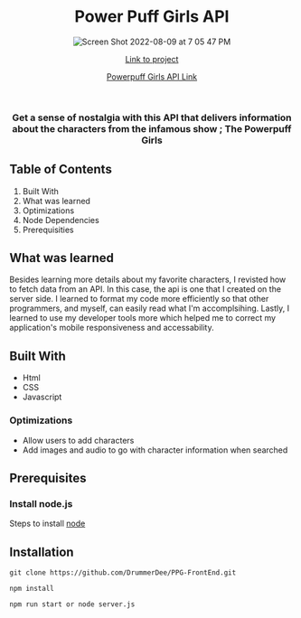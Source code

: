 <h1 align="center">Power Puff Girls API</h1>

<div align ="center"> 

![Screen Shot 2022-08-09 at 7 05 47 PM](https://user-images.githubusercontent.com/101071525/183777175-b7771e29-7ae6-4cdf-bd39-549009e1ba72.png)


[Link to project](https://powerpuffapi.netlify.app/)


[Powerpuff Girls API Link](https://powerpuff-app.herokuapp.com/)
</div>


<div align ="center"> 
  <h3 style="italic">Get a sense of nostalgia with this API that delivers information about the characters from the infamous show ; The Powerpuff Girls</h3>
</div>

## Table of Contents 

1. Built With 
2. What was learned 
3. Optimizations
4. Node Dependencies
5. Prerequisities

## What was learned 
Besides learning more details about my favorite characters, I revisted how to fetch data from an API. In this case, the api is one that I created on the server side. I learned to format my code more efficiently so that other programmers, and myself, can easily read what I'm accomplsihing. Lastly, I learned to use my developer tools more which helped me to correct my application's mobile responsiveness and accessability. 

## Built With 
* Html
* CSS
* Javascript


### Optimizations
* Allow users to add characters 
* Add images and audio to go with character information when searched

## Prerequisites 
<h3> Install node.js</h3>

Steps to install [node](https://nodejs.org/en/) 



## Installation
```
git clone https://github.com/DrummerDee/PPG-FrontEnd.git
```
```
npm install
```

```
npm run start or node server.js
```


